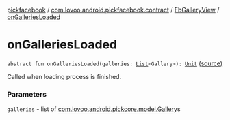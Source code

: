 [pickfacebook](../../index.md) / [com.lovoo.android.pickfacebook.contract](../index.md) / [FbGalleryView](index.md) / [onGalleriesLoaded](./on-galleries-loaded.md)

# onGalleriesLoaded

`abstract fun onGalleriesLoaded(galleries: `[`List`](https://kotlinlang.org/api/latest/jvm/stdlib/kotlin.collections/-list/index.html)`<Gallery>): `[`Unit`](https://kotlinlang.org/api/latest/jvm/stdlib/kotlin/-unit/index.html) [(source)](https://github.com/lovoo/android-pickpic/blob/master/pickfacebook/src/main/kotlin/com/lovoo/android/pickfacebook/contract/FbGalleryView.kt#L24)

Called when loading process is finished.

### Parameters

`galleries` - list of [com.lovoo.android.pickcore.model.Gallery](#)s